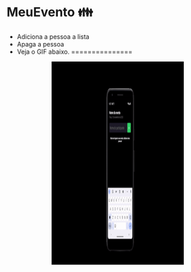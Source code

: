 # MeuEvento :family:

* Adiciona a pessoa a lista
* Apaga a pessoa
* Veja o GIF abaixo.
===============
<p align="center">
  <img width="300" height="460" src="assets/view.gif">
</p>
